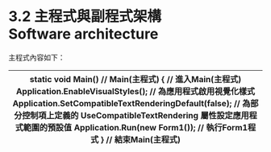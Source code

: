# 3.2 主程式與副程式架構<br>Software architecture

主程式內容如下：

| static void Main() // Main(主程式) { // 進入Main(主程式) Application.EnableVisualStyles(); // 為應用程式啟用視覺化樣式 Application.SetCompatibleTextRenderingDefault(false); // 為部分控制項上定義的 UseCompatibleTextRendering 屬性設定應用程式範圍的預設值 Application.Run(new Form1()); // 執行Form1程式 } // 結束Main(主程式) |
|-----------------------------------------------------------------------------------------------------------------------------------------------------------------------------------------------------------------------------------------------------------------------------------------------------------------------------------|


